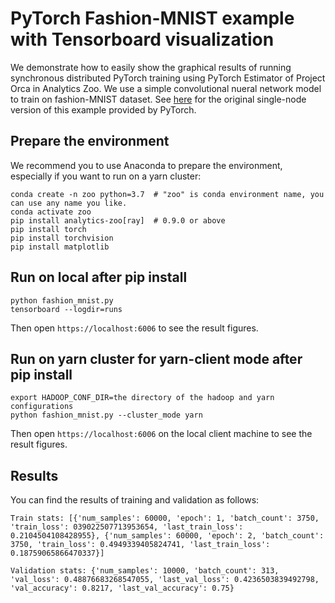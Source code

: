 # PyTorch Fashion-MNIST example with Tensorboard visualization
We demonstrate how to easily show the graphical results of running synchronous distributed PyTorch training using PyTorch Estimator of Project Orca in Analytics Zoo. We use a simple convolutional nueral network model to train on fashion-MNIST dataset. See [here](https://pytorch.org/tutorials/intermediate/tensorboard_tutorial.html) for the original single-node version of this example provided by PyTorch.

## Prepare the environment

We recommend you to use Anaconda to prepare the environment, especially if you want to run on a yarn cluster:

```
conda create -n zoo python=3.7  # "zoo" is conda environment name, you can use any name you like.
conda activate zoo
pip install analytics-zoo[ray]  # 0.9.0 or above
pip install torch
pip install torchvision
pip install matplotlib
```

## Run on local after pip install

```
python fashion_mnist.py
tensorboard --logdir=runs
```

Then open `https://localhost:6006` to see the result figures.

## Run on yarn cluster for yarn-client mode after pip install

```
export HADOOP_CONF_DIR=the directory of the hadoop and yarn configurations
python fashion_mnist.py --cluster_mode yarn
```

Then open `https://localhost:6006` on the local client machine to see the result figures.

## Results

You can find the results of training and validation as follows:

```
Train stats: [{'num_samples': 60000, 'epoch': 1, 'batch_count': 3750, 'train_loss': 039022507713953654, 'last_train_loss': 0.2104504108428955}, {'num_samples': 60000, 'epoch': 2, 'batch_count': 3750, 'train_loss': 0.4949339405824741, 'last_train_loss': 0.18759065866470337}]
 
Validation stats: {'num_samples': 10000, 'batch_count': 313, 'val_loss': 0.48876683268547055, 'last_val_loss': 0.4236503839492798, 'val_accuracy': 0.8217, 'last_val_accuracy': 0.75}
```
